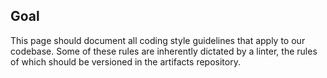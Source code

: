 ## Goal
This page should document all coding style guidelines that apply to our codebase. Some of these rules are inherently dictated by a linter, the rules of which should be versioned in the artifacts repository.